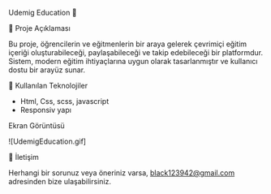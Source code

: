 Udemig Education 📝

📖 Proje Açıklaması

Bu proje, öğrencilerin ve eğitmenlerin bir araya gelerek çevrimiçi eğitim içeriği oluşturabileceği, paylaşabileceği ve takip edebileceği bir platformdur. Sistem, modern eğitim ihtiyaçlarına uygun olarak tasarlanmıştır ve kullanıcı dostu bir arayüz sunar.

🚀 Kullanılan Teknolojiler

- Html, Css, scss, javascript
- Responsiv yapı

Ekran Görüntüsü

![UdemigEducation.gif]

📧 İletişim

Herhangi bir sorunuz veya öneriniz varsa, black123942@gmail.com adresinden bize ulaşabilirsiniz.